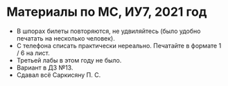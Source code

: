 # Материалы по МС, ИУ7, 2021 год

* В шпорах билеты повторяются, не удвиляйтесь (было удобно печатать на несколько человек).
* С телефона списать практически нереально. Печатайте в формате 1 / 6 на лист.
* Третьей лабы в этом году не было.
* Вариант в ДЗ №13.
* Сдавал всё Саркисяну П. С.
